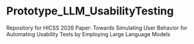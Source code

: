 # Prototype_LLM_UsabilityTesting
Repository for HICSS 2026 Paper: Towards Simulating User Behavior for Automating Usability Tests by Employing Large Language Models

